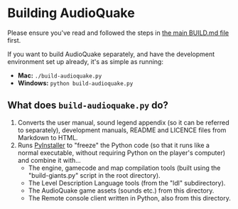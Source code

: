 Building AudioQuake
===================

Please ensure you've read and followed the steps in [the main BUILD.md file](../BUILD.md) first.

If you want to build AudioQuake separately, and have the development environment set up already, it's as simple as running:

* **Mac:** `./build-audioquake.py`
* **Windows:** `python build-audioquake.py`

What does `build-audioquake.py` do?
-----------------------------------

1. Converts the user manual, sound legend appendix (so it can be referred to separately), development manuals, README and LICENCE files from Markdown to HTML.
2. Runs [PyInstaller](http://www.pyinstaller.org) to "freeze" the Python code (so that it runs like a normal executable, without requiring Python on the player's computer) and combine it with...
   + The engine, gamecode and map compilation tools (built using the "build-giants.py" script in the root directory).
   + The Level Description Language tools (from the "ldl" subdirectory).
   + The AudioQuake game assets (sounds etc.) from this directory.
   + The Remote console client written in Python, also from this directory.
